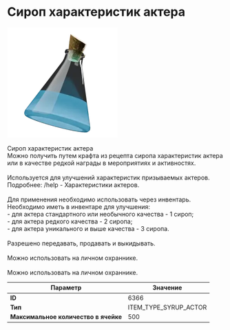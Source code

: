 # Сироп характеристик актера

![Item Image](../img/6366.webp?raw=true)

Сироп характеристик актера<br>Можно получить путем крафта из рецепта сиропа характеристик актера<br>или в качестве редкой награды в мероприятиях и активностях.<br><br>Используется для улучшений характеристик призываемых актеров.<br>Подробнее: /help - Характеристики актеров.<br><br>Для применения необходимо использовать через инвентарь.<br>Необходимо иметь в инвентаре для улучшения:<br>- для актера стандартного или необычного качества - 1 сироп;<br>- для актера редкого качества - 2 сиропа;<br>- для актера уникального и выше качества - 3 сиропа.<br><br>Разрешено передавать, продавать и выкидывать.<br><br>Можно использовать на личном охраннике.<br><br>Можно использовать на личном охраннике.


| Параметр | Значение |
|----------|----------|
| **ID** | 6366 |
| **Тип** | ITEM_TYPE_SYRUP_ACTOR |
| **Максимальное количество в ячейке** | 500 |

